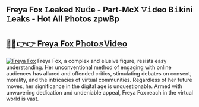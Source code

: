 ## Freya Fox 𝙻eaked 𝙽u𝚍e - Part-McX 𝚅𝚒deo B𝚒kini 𝙻eaks - Hot All 𝙿hotos zpwBp

# <h2><a href="http://ld24t9.urlbe.top/?page=Freya+Fox">🔗🔗👉👉 Freya Fox P𝚑oto𝚜Vid𝚎o</a></h2>

[![Freya Fox](https://i.imgur.com/eBuTRDB.gif)](http://ld24t9.urlbe.top/?page=Freya+Fox)
Freya Fox, a complex and elusive figure, resists easy understanding. Her unconventional method of engaging with online audiences has allured and offended critics, stimulating debates on consent, morality, and the intricacies of virtual communities. Regardless of her future moves, her significance in the digital age is unquestionable. Armed with unwavering dedication and undeniable appeal, Freya Fox reach in the virtual world is vast.

